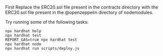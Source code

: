 First Replace the ERC20.sol file present in the contracts directory with the ERC20.sol file present in the @openzeppelin directory of nodemodules.

Try running some of the following tasks:

```shell
npx hardhat help
npx hardhat test
REPORT_GAS=true npx hardhat test
npx hardhat node
npx hardhat run scripts/deploy.js
```
